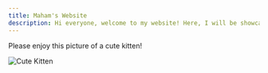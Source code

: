 ```yaml
---
title: Maham's Website
description: Hi everyone, welcome to my website! Here, I will be showcasing any cool projects I've worked on. Thanks for checking out the site!
---
```


Please enjoy this picture of a cute kitten!

![Cute Kitten](https://encrypted-tbn0.gstatic.com/images?q=tbn:ANd9GcT5u93UMFrm3S0FvBObgRnifO4gcvlzQ1kgJw&usqp=CAU)

